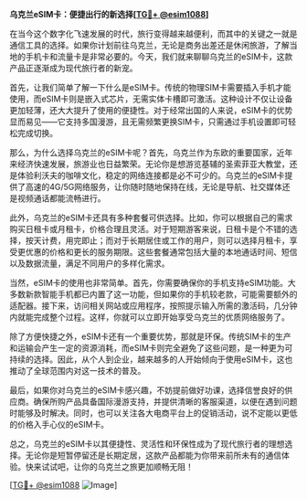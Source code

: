 **乌克兰eSIM卡：便捷出行的新选择[[TG💪+ @esim1088](https://t.me/s/esim1088)]**

在当今这个数字化飞速发展的时代，旅行变得越来越便利，而其中的关键之一就是通信工具的选择。如果你计划前往乌克兰，无论是商务出差还是休闲旅游，了解当地的手机卡和流量卡是非常必要的。今天，我们就来聊聊乌克兰的eSIM卡，这款产品正逐渐成为现代旅行者的新宠。

首先，让我们简单了解一下什么是eSIM卡。传统的物理SIM卡需要插入手机才能使用，而eSIM卡则是嵌入式芯片，无需实体卡槽即可激活。这种设计不仅让设备更加轻薄，还大大提升了使用的便捷性。对于经常出国的人来说，eSIM卡的优势显而易见——它支持多国漫游，且无需频繁更换SIM卡，只需通过手机设置即可轻松完成切换。

那么，为什么选择乌克兰的eSIM卡呢？首先，乌克兰作为东欧的重要国家，近年来经济快速发展，旅游业也日益繁荣。无论你是想游览基辅的圣索菲亚大教堂，还是体验利沃夫的咖啡文化，稳定的网络连接都是必不可少的。乌克兰的eSIM卡提供了高速的4G/5G网络服务，让你随时随地保持在线，无论是导航、社交媒体还是视频通话都能流畅进行。

此外，乌克兰的eSIM卡还具有多种套餐可供选择。比如，你可以根据自己的需求购买日租卡或月租卡，价格合理且灵活。对于短期游客来说，日租卡是个不错的选择，按天计费，用完即止；而对于长期居住或工作的用户，则可以选择月租卡，享受更优惠的价格和更长的服务期限。这些套餐通常包括大量的本地通话时间、短信以及数据流量，满足不同用户的多样化需求。

当然，eSIM卡的使用也非常简单。首先，你需要确保你的手机支持eSIM功能。大多数新款智能手机都已内置了这一功能，但如果你的手机较老款，可能需要额外的适配器。接下来，访问相关网站或应用程序，按照提示输入所需的激活码，几分钟内就能完成整个过程。这样，你就可以立即开始享受乌克兰的优质网络服务了。

除了方便快捷之外，eSIM卡还有一个重要优势，那就是环保。传统SIM卡的生产和运输会产生一定的资源消耗，而eSIM卡则完全避免了这些问题，是一种更为可持续的选择。因此，从个人到企业，越来越多的人开始倾向于使用eSIM卡，这也推动了全球范围内对这一技术的普及。

最后，如果你对乌克兰的eSIM卡感兴趣，不妨提前做好功课，选择信誉良好的供应商。确保所购产品具备国际漫游支持，并提供清晰的客服渠道，以便在遇到问题时能够及时解决。同时，也可以关注各大电商平台上的促销活动，说不定能以更低的价格入手心仪的eSIM卡。

总之，乌克兰的eSIM卡以其便捷性、灵活性和环保性成为了现代旅行者的理想选择。无论你是短暂停留还是长期定居，这款产品都能为你带来前所未有的通信体验。快来试试吧，让你的乌克兰之旅更加顺畅无阻！

[[TG💪+ @esim1088](https://t.me/s/esim1088) ![Image](https://i.postimg.cc/4NQfJmqS/Snipaste-2025-05-13-00-14-12.png)]